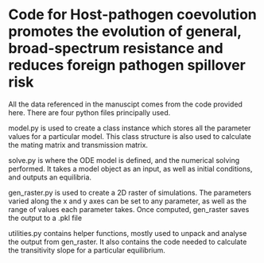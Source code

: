 # Code for Host-pathogen coevolution promotes the evolution of general, broad-spectrum resistance and reduces foreign pathogen spillover risk

All the data referenced in the manuscipt comes from the code provided here. There are four python files principally used.

model.py is used to create a class instance which stores all the parameter values for a particular model.
This class structure is also used to calculate the mating matrix and transmission matrix.

solve.py is where the ODE model is defined, and the numerical solving performed. It takes a model object as an input, as well as initial conditions, and outputs an equilibria.

gen_raster.py is used to create a 2D raster of simulations. The parameters varied along the x and y axes can be set to any parameter, as well as the range of values each parameter takes. Once computed, gen_raster saves the output to a .pkl file

utilities.py contains helper functions, mostly used to unpack and analyse the output from gen_raster. It also contains the code needed to calculate the transitivity slope for a particular equilibrium.